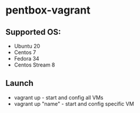# pentbox-vagrant

## Supported OS:
- Ubuntu 20
- Centos 7
- Fedora 34
- Centos Stream 8

## Launch
- vagrant up - start and config all VMs
- vagrant up "name" - start and config specific VM
